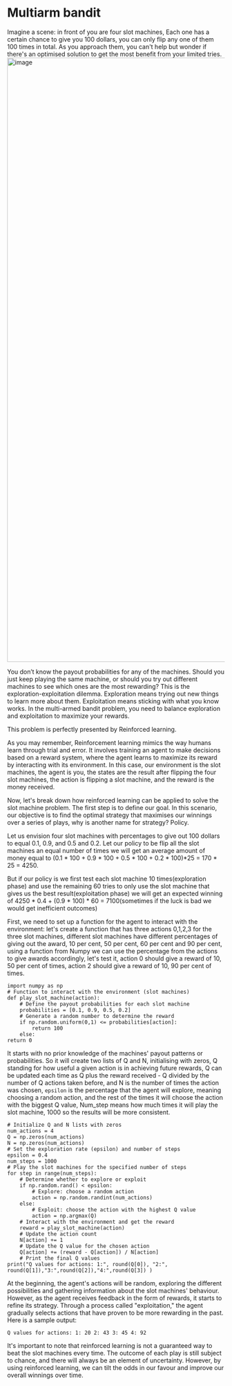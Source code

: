 # Multiarm bandit
Imagine a scene: in front of you are four slot machines, Each one has a certain chance to give you 100 dollars, you can only flip any one of them 100 times in total. As you approach them, you can't help but wonder if there's an optimised solution to get the most benefit from your limited tries.
<img width="1395" alt="image" src="https://github.com/623637719/The-Democratization-of-AI/assets/84779222/47d68fc9-8b6c-414c-8b6f-2534ef4db844">

You donʼt know the payout probabilities for any of the machines. Should you just keep playing the same machine, or should you try out different machines to see which ones are the most rewarding?
This is the exploration-exploitation dilemma. Exploration means trying out new things to learn more about them. Exploitation means sticking with what you know works. In the multi-armed bandit problem, you need to balance exploration and exploitation to maximize your rewards.

This problem is perfectly presented by Reinforced learning.

As you may remember, Reinforcement learning mimics the way humans learn through trial and error. It involves training an agent to make decisions based on a reward system, where the agent learns to maximize its reward by interacting with its environment. In this case, our environment is the slot machines, the agent is you, the states are the result after flipping the four slot machines, the action is flipping a slot machine, and the reward is the money received.

Now, let's break down how reinforced learning can be applied to solve the slot machine problem. The first step is to define our goal. In this scenario, our objective is to find the optimal strategy that maximises our winnings over a series of plays, why is another name for strategy? Policy.

Let us envision four slot machines with percentages to give out 100 dollars to equal 0.1, 0.9, and 0.5 and 0.2. Let our policy to be flip all the slot machines an equal number of times we will get an average amount of money equal to (0.1 * 100 + 0.9 * 100 + 0.5 * 100 + 0.2 * 100)*25 = 170 * 25 = 4250.

But if our policy is we first test each slot machine 10 times(exploration phase) and use the remaining 60 tries to only use the slot machine that gives us the best result(exploitation phase) we will get an expected winning of 4250 * 0.4 + (0.9 * 100) * 60 = 7100(sometimes if the luck is bad we would get inefficient outcomes)

First, we need to set up a function for the agent to interact with the environment: let's create a function that has three actions 0,1,2,3 for the three slot machines, different slot machines have different percentages of giving out the award, 10 per cent, 50 per cent, 60 per cent and 90 per cent, using a function from Numpy we can use the percentage from the actions to give awards accordingly, let's test it, action 0 should give a reward of 10, 50 per cent of times, action 2 should give a reward of 10, 90 per cent of times.

```
import numpy as np
# Function to interact with the environment (slot machines)
def play_slot_machine(action):
    # Define the payout probabilities for each slot machine
    probabilities = [0.1, 0.9, 0.5, 0.2]
    # Generate a random number to determine the reward
    if np.random.uniform(0,1) <= probabilities[action]:
        return 100
    else:
return 0
```
It starts with no prior knowledge of the machines' payout patterns or probabilities. So it will create two lists of Q and N, initialising with zeros, Q standing for how useful a given action is in achieving future rewards, Q can be updated each time as Q plus the reward received - Q divided by the number of Q actions taken before, and N is the number of times the action was chosen, ```epsilon``` is the percentage that the agent will explore, meaning choosing a random action, and the rest of the times it will choose the action with the biggest Q value, Num_step means how much times it will play the slot machine, 1000 so the results will be more consistent. 

```
# Initialize Q and N lists with zeros
num_actions = 4
Q = np.zeros(num_actions)
N = np.zeros(num_actions)
# Set the exploration rate (epsilon) and number of steps
epsilon = 0.4
num_steps = 1000
# Play the slot machines for the specified number of steps
for step in range(num_steps):
    # Determine whether to explore or exploit
    if np.random.rand() < epsilon:
        # Explore: choose a random action
        action = np.random.randint(num_actions)
    else:
        # Exploit: choose the action with the highest Q value
        action = np.argmax(Q)
    # Interact with the environment and get the reward
    reward = play_slot_machine(action)
    # Update the action count
    N[action] += 1
    # Update the Q value for the chosen action
    Q[action] += (reward - Q[action]) / N[action]
    # Print the final Q values
print("Q values for actions: 1:", round(Q[0]), "2:", round(Q[1]),"3:",round(Q[2]),"4:",round(Q[3]) )
```
At the beginning, the agent's actions will be random, exploring the different possibilities and gathering information about the slot machines' behaviour. However, as the agent receives feedback in the form of rewards, it starts to refine its strategy. Through a process called "exploitation," the agent gradually selects actions that have proven to be more rewarding in the past.
Here is a sample output:
```
Q values for actions: 1: 20 2: 43 3: 45 4: 92
```
It's important to note that reinforced learning is not a guaranteed way to beat the slot machines every time. The outcome of each play is still subject to chance, and there will always be an element of uncertainty. However, by using reinforced learning, we can tilt the odds in our favour and improve our overall winnings over time.
